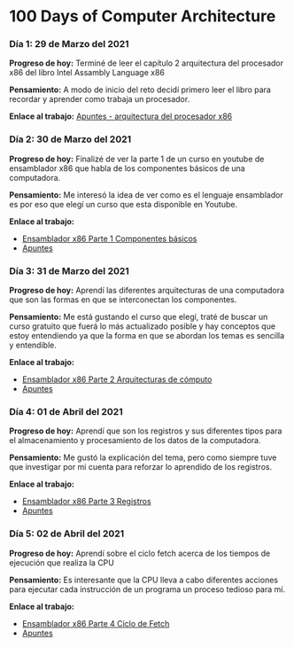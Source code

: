 # 100 Days of Computer Architecture

### Día 1: 29 de Marzo del 2021
**Progreso de hoy:** Terminé de leer el capítulo 2 arquitectura del procesador x86 del libro Intel Assambly Language x86

**Pensamiento:** A modo de inicio del reto decidí primero leer el libro para recordar y aprender como trabaja un procesador.

**Enlace al trabajo:** [Apuntes - arquitectura del procesador x86](https://github.com/AdolfoMX/La-Biblioteca/blob/main/apuntes/Intel_Assembly_Language_x86.md)

### Día 2: 30 de Marzo del 2021
**Progreso de hoy:** Finalizé de ver la parte 1 de un curso en youtube de ensamblador x86 que habla de los componentes básicos de una computadora.

**Pensamiento:** Me interesó la idea de ver como es el lenguaje ensamblador es por eso que elegí un curso que esta disponible en Youtube.

**Enlace al trabajo:** 
* [Ensamblador x86 Parte 1 Componentes básicos](https://youtu.be/VEfiY47qjM8)
* [Apuntes](https://github.com/AdolfoMX/La-Biblioteca/blob/main/apuntes/Ensamblador_x86_curso_online.md)

### Día 3: 31 de Marzo del 2021
**Progreso de hoy:** Aprendí las diferentes arquitecturas de una computadora que son las formas en que se interconectan los componentes.

**Pensamiento:** Me está gustando el curso que elegí, traté de buscar un curso gratuito que fuerá lo más actualizado posible y hay conceptos que estoy entendiendo
ya que la forma en que se abordan los temas es sencilla y entendible.

**Enlace al trabajo:** 
* [Ensamblador x86 Parte 2 Arquitecturas de cómputo](https://youtu.be/-863-Dkmtio)
* [Apuntes](https://github.com/AdolfoMX/La-Biblioteca/blob/main/apuntes/Ensamblador_x86_curso_online.md)

### Día 4: 01 de Abril del 2021
**Progreso de hoy:** Aprendí que son los registros y sus diferentes tipos para el almacenamiento y procesamiento de los datos de la computadora.

**Pensamiento:** Me gustó la explicación del tema, pero como siempre tuve que investigar por mi cuenta para reforzar lo aprendido de los registros.

**Enlace al trabajo:**
* [Ensamblador x86 Parte 3 Registros](https://youtu.be/0BVVy7l4aLM)
* [Apuntes](https://github.com/AdolfoMX/La-Biblioteca/blob/main/apuntes/Ensamblador_x86_curso_online.md)

### Día 5: 02 de Abril del 2021
**Progreso de hoy:** Aprendí sobre el ciclo fetch acerca de los tiempos de ejecución que realiza la CPU

**Pensamiento:** Es interesante que la CPU lleva a cabo diferentes acciones para ejecutar cada instrucción de un programa un proceso tedioso para mí.

**Enlace al trabajo:**
* [Ensamblador x86 Parte 4 Ciclo de Fetch](https://youtu.be/KuiukbeW74w)
* [Apuntes](https://github.com/AdolfoMX/La-Biblioteca/blob/main/apuntes/Ensamblador_x86_curso_online.md)
